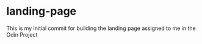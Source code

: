 # landing-page

This is my initial commit for building the landing page assigned to me in the Odin Project
